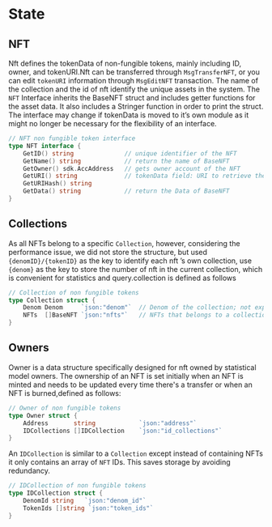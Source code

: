 # State

## NFT

Nft defines the tokenData of non-fungible tokens, mainly including ID, owner, and tokenURI.Nft can be transferred through `MsgTransferNFT`, or you can edit `tokenURI` information through `MsgEditNFT` transaction. The name of the collection and the id of nft identify the unique assets in the system. The `NFT` Interface inherits the BaseNFT struct and includes getter functions for the asset data. It also includes a Stringer function in order to print the struct. The interface may change if tokenData is moved to it’s own module as it might no longer be necessary for the flexibility of an interface.

```go
// NFT non fungible token interface
type NFT interface {
    GetID() string              // unique identifier of the NFT
    GetName() string            // return the name of BaseNFT
    GetOwner() sdk.AccAddress   // gets owner account of the NFT
    GetURI() string             // tokenData field: URI to retrieve the of chain tokenData of the NFT
    GetURIHash() string
    GetData() string            // return the Data of BaseNFT
}
```

## Collections

As all NFTs belong to a specific `Collection`, however, considering the performance issue, we did not store the structure, but used `{denomID}/{tokenID}` as the key to identify each nft ’s own collection, use `{denom}` as the key to store the number of nft in the current collection, which is convenient for statistics and query.collection is defined as follows

```go
// Collection of non fungible tokens
type Collection struct {
    Denom Denom     `json:"denom"`  // Denom of the collection; not exported to clients
    NFTs  []BaseNFT `json:"nfts"`   // NFTs that belongs to a collection
}
```

## Owners

Owner is a data structure specifically designed for nft owned by statistical model owners. The ownership of an NFT is set initially when an NFT is minted and needs to be updated every time there's a transfer or when an NFT is burned,defined as follows:

```go
// Owner of non fungible tokens
type Owner struct {
    Address       string            `json:"address"`
    IDCollections []IDCollection    `json:"id_collections"`
}
```

An `IDCollection` is similar to a `Collection` except instead of containing NFTs it only contains an array of `NFT` IDs. This saves storage by avoiding redundancy.

```go
// IDCollection of non fungible tokens
type IDCollection struct {
    DenomId string   `json:"denom_id"`
    TokenIds []string `json:"token_ids"`
}

```
